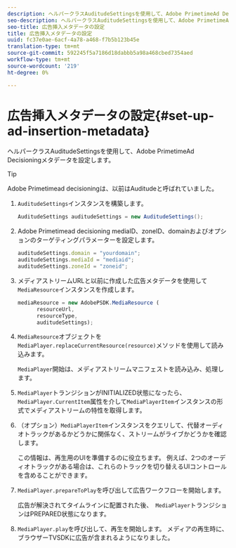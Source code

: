 ```yaml
---
description: ヘルパークラスAuditudeSettingsを使用して、Adobe PrimetimeAd Decisioningメタデータを設定します。
seo-description: ヘルパークラスAuditudeSettingsを使用して、Adobe PrimetimeAd Decisioningメタデータを設定します。
seo-title: 広告挿入メタデータの設定
title: 広告挿入メタデータの設定
uuid: fc37e0ae-6acf-4a78-a468-f7b5b123b45e
translation-type: tm+mt
source-git-commit: 592245f5a7186d18dabbb5a98a468cbed7354aed
workflow-type: tm+mt
source-wordcount: '219'
ht-degree: 0%

---
```



# 広告挿入メタデータの設定{#set-up-ad-insertion-metadata}

ヘルパークラスAuditudeSettingsを使用して、Adobe PrimetimeAd Decisioningメタデータを設定します。

>[!TIP]
>
>Adobe Primetimead decisioningは、以前はAuditudeと呼ばれていました。

1. `AuditudeSettings`インスタンスを構築します。

   ```java
   AuditudeSettings auditudeSettings = new AuditudeSettings();
   ```

1. Adobe Primetimead decisioning mediaID、zoneID、domainおよびオプションのターゲティングパラメーターを設定します。

   ```js
   auditudeSettings.domain = "yourdomain"; 
   auditudeSettings.mediaId = "mediaid"; 
   auditudeSettings.zoneId = "zoneid";
   ```

1. メディアストリームURLと以前に作成した広告メタデータを使用して`MediaResource`インスタンスを作成します。

   ```js
   mediaResource = new AdobePSDK.MediaResource ( 
         resourceUrl, 
         resourceType,  
         auditudeSettings);
   ```

1. `MediaResource`オブジェクトを`MediaPlayer.replaceCurrentResource(resource)`メソッドを使用して読み込みます。

   `MediaPlayer`開始は、メディアストリームマニフェストを読み込み、処理します。

1. `MediaPlayer`トランジションがINITIALIZED状態になったら、`MediaPlayer.CurrentItem`属性を介して`MediaPlayerItem`インスタンスの形式でメディアストリームの特性を取得します。
1. （オプション）`MediaPlayerItem`インスタンスをクエリして、代替オーディオトラックがあるかどうかに関係なく、ストリームがライブかどうかを確認します。

   この情報は、再生用のUIを準備するのに役立ちます。 例えば、2つのオーディオトラックがある場合は、これらのトラックを切り替えるUIコントロールを含めることができます。

1. `MediaPlayer.prepareToPlay`を呼び出して広告ワークフローを開始します。

   広告が解決されてタイムラインに配置された後、`  MediaPlayer `トランジションはPREPARED状態になります。
1. `MediaPlayer.play`を呼び出して、再生を開始します。
メディアの再生時に、ブラウザーTVSDKに広告が含まれるようになりました。

